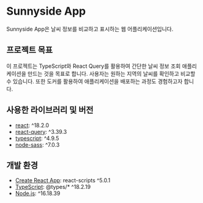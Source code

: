 # Sunnyside App

Sunnyside App은 날씨 정보를 비교하고 표시하는 웹 어플리케이션입니다.

## 프로젝트 목표

이 프로젝트는 TypeScript와 React Query를 활용하여 간단한 날씨 정보 조회 애플리케이션을 만드는 것을 목표로 합니다. 사용자는 원하는 지역의 날씨를 확인하고 비교할 수 있습니다. 또한 도커를 활용하여 애플리케이션을 배포하는 과정도 경험하고자 합니다.


## 사용한 라이브러리 및 버전

- [react](https://reactjs.org/): ^18.2.0
- [react-query](https://react-query.tanstack.com/): ^3.39.3
- [typescript](https://www.typescriptlang.org/): ^4.9.5
- [node-sass](https://github.com/sass/node-sass): ^7.0.3

## 개발 환경

- [Create React App](https://create-react-app.dev/): react-scripts ^5.0.1
- [TypeScript](https://www.typescriptlang.org/): @types/* ^18.2.19
- [Node.js](https://nodejs.org/): ^16.18.39



<!-- # Getting Started with Create React App

This project was bootstrapped with [Create React App](https://github.com/facebook/create-react-app).

## Available Scripts

In the project directory, you can run:

### `npm start`

Runs the app in the development mode.\
Open [http://localhost:3000](http://localhost:3000) to view it in the browser.

The page will reload if you make edits.\
You will also see any lint errors in the console.

### `npm test`

Launches the test runner in the interactive watch mode.\
See the section about [running tests](https://facebook.github.io/create-react-app/docs/running-tests) for more information.

### `npm run build`

Builds the app for production to the `build` folder.\
It correctly bundles React in production mode and optimizes the build for the best performance.

The build is minified and the filenames include the hashes.\
Your app is ready to be deployed!

See the section about [deployment](https://facebook.github.io/create-react-app/docs/deployment) for more information.

### `npm run eject`

**Note: this is a one-way operation. Once you `eject`, you can’t go back!**

If you aren’t satisfied with the build tool and configuration choices, you can `eject` at any time. This command will remove the single build dependency from your project.

Instead, it will copy all the configuration files and the transitive dependencies (webpack, Babel, ESLint, etc) right into your project so you have full control over them. All of the commands except `eject` will still work, but they will point to the copied scripts so you can tweak them. At this point you’re on your own.

You don’t have to ever use `eject`. The curated feature set is suitable for small and middle deployments, and you shouldn’t feel obligated to use this feature. However we understand that this tool wouldn’t be useful if you couldn’t customize it when you are ready for it.

## Learn More

You can learn more in the [Create React App documentation](https://facebook.github.io/create-react-app/docs/getting-started).

To learn React, check out the [React documentation](https://reactjs.org/). -->
